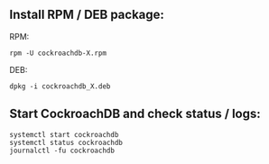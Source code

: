 ## Install RPM / DEB package:

RPM:

```
rpm -U cockroachdb-X.rpm
```

DEB:

```
dpkg -i cockroachdb_X.deb
```
	
## Start CockroachDB and check status / logs:

```
systemctl start cockroachdb
systemctl status cockroachdb
journalctl -fu cockroachdb
```
